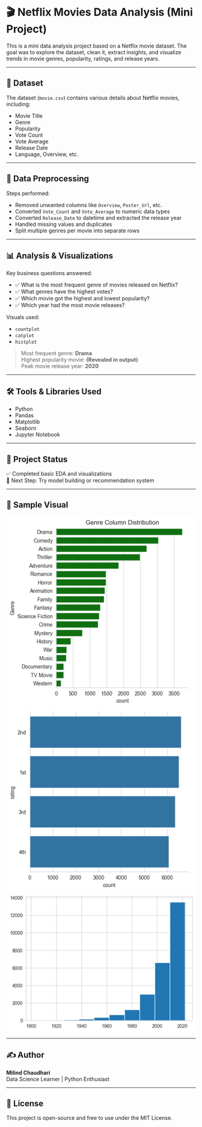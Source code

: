 # 🎬 Netflix Movies Data Analysis (Mini Project)

This is a mini data analysis project based on a Netflix movie dataset. The goal was to explore the dataset, clean it, extract insights, and visualize trends in movie genres, popularity, ratings, and release years.

---

## 📁 Dataset

The dataset (`movie.csv`) contains various details about Netflix movies, including:
- Movie Title
- Genre
- Popularity
- Vote Count
- Vote Average
- Release Date
- Language, Overview, etc.

---

## 🧼 Data Preprocessing

Steps performed:
- Removed unwanted columns like `Overview`, `Poster_Url`, etc.
- Converted `Vote_Count` and `Vote_Average` to numeric data types
- Converted `Release_Date` to datetime and extracted the release year
- Handled missing values and duplicates
- Split multiple genres per movie into separate rows

---

## 📊 Analysis & Visualizations

Key business questions answered:
- ✅ What is the most frequent genre of movies released on Netflix?
- ✅ What genres have the highest votes?
- ✅ Which movie got the highest and lowest popularity?
- ✅ Which year had the most movie releases?

Visuals used:
- `countplot`
- `catplot`
- `histplot`

> Most frequent genre: **Drama**  
> Highest popularity movie: **(Revealed in output)**  
> Peak movie release year: **2020**

---

## 🛠 Tools & Libraries Used

- Python
- Pandas
- Matplotlib
- Seaborn
- Jupyter Notebook

---

## 📌 Project Status

✅ Completed basic EDA and visualizations  
🧪 Next Step: Try model building or recommendation system

---

## 📸 Sample Visual

![Genre Distribution](./img1.png)
![Genre Distribution](./img2.png)
![Genre Distribution](./img3.png)


---

## ✍️ Author

**Milind Chaudhari**  
Data Science Learner | Python Enthusiast

---

## 📎 License

This project is open-source and free to use under the MIT License.

